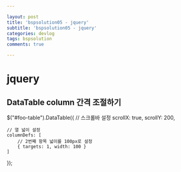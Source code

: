 ```yaml
---

layout: post
title: 'bspsolution05 - jquery'
subtitle: 'bspsolution05 - jquery'
categories: devlog
tags: bspsolution
comments: true

---
```

# jquery

## DataTable column 간격 조절하기
$("#foo-table").DataTable({
	// 스크롤바 설정
	scrollX: true,
	scrollY: 200,

	// 열 넓이 설정
	columnDefs: [
		// 2번째 항목 넓이를 100px로 설정
		{ targets: 1, width: 100 }
	]
});